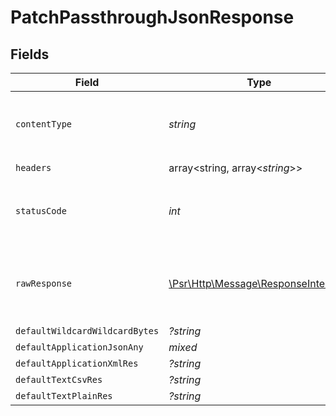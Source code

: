 # PatchPassthroughJsonResponse


## Fields

| Field                                                                                                        | Type                                                                                                         | Required                                                                                                     | Description                                                                                                  |
| ------------------------------------------------------------------------------------------------------------ | ------------------------------------------------------------------------------------------------------------ | ------------------------------------------------------------------------------------------------------------ | ------------------------------------------------------------------------------------------------------------ |
| `contentType`                                                                                                | *string*                                                                                                     | :heavy_check_mark:                                                                                           | HTTP response content type for this operation                                                                |
| `headers`                                                                                                    | array<string, array<*string*>>                                                                               | :heavy_check_mark:                                                                                           | N/A                                                                                                          |
| `statusCode`                                                                                                 | *int*                                                                                                        | :heavy_check_mark:                                                                                           | HTTP response status code for this operation                                                                 |
| `rawResponse`                                                                                                | [\Psr\Http\Message\ResponseInterface](https://www.php-fig.org/psr/psr-7/#33-psrhttpmessageresponseinterface) | :heavy_check_mark:                                                                                           | Raw HTTP response; suitable for custom response parsing                                                      |
| `defaultWildcardWildcardBytes`                                                                               | *?string*                                                                                                    | :heavy_minus_sign:                                                                                           | Successful                                                                                                   |
| `defaultApplicationJsonAny`                                                                                  | *mixed*                                                                                                      | :heavy_minus_sign:                                                                                           | Successful                                                                                                   |
| `defaultApplicationXmlRes`                                                                                   | *?string*                                                                                                    | :heavy_minus_sign:                                                                                           | Successful                                                                                                   |
| `defaultTextCsvRes`                                                                                          | *?string*                                                                                                    | :heavy_minus_sign:                                                                                           | Successful                                                                                                   |
| `defaultTextPlainRes`                                                                                        | *?string*                                                                                                    | :heavy_minus_sign:                                                                                           | Successful                                                                                                   |
